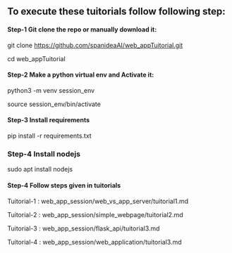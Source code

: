## To execute these tuitorials follow following step:

#### Step-1 Git clone the repo or manually download it:

git clone https://github.com/spanideaAI/web_appTuitorial.git 

cd web_appTuitorial 

#### Step-2 Make a python virtual env and Activate it: 

python3 -m venv session_env 

source session_env/bin/activate

#### Step-3 Install requirements

pip install -r requirements.txt

### Step-4 Install nodejs

sudo apt install nodejs

#### Step-4 Follow steps given in tuitorials

Tuitorial-1 : web_app_session/web_vs_app_server/tuitorial1.md

Tuitorial-2 : web_app_session/simple_webpage/tuitorial2.md

Tuitorial-3 : web_app_session/flask_api/tuitorial3.md

Tuitorial-4 : web_app_session/web_application/tuitorial3.md 